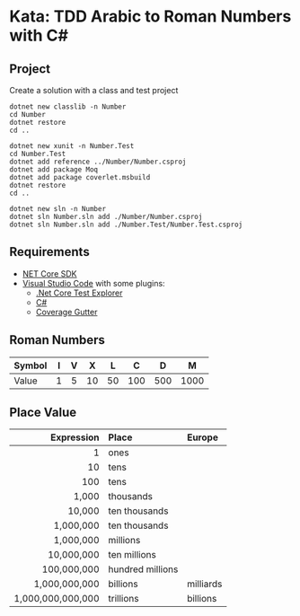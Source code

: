 # Kata: TDD Arabic to Roman Numbers with C# #

## Project ##

Create a solution with a class and test project

```shell
dotnet new classlib -n Number
cd Number
dotnet restore
cd ..

dotnet new xunit -n Number.Test
cd Number.Test
dotnet add reference ../Number/Number.csproj
dotnet add package Moq
dotnet add package coverlet.msbuild
dotnet restore
cd ..

dotnet new sln -n Number
dotnet sln Number.sln add ./Number/Number.csproj
dotnet sln Number.sln add ./Number.Test/Number.Test.csproj
```

## Requirements ##

* [NET Core SDK](https://www.microsoft.com/net/download)
* [Visual Studio Code](https://code.visualstudio.com/) with some plugins:
  * [.Net Core Test Explorer](https://marketplace.visualstudio.com/items?itemName=formulahendry.dotnet-test-explorer)
  * [C#](https://marketplace.visualstudio.com/items?itemName=ms-vscode.csharp)
  * [Coverage Gutter](https://marketplace.visualstudio.com/items?itemName=ryanluker.vscode-coverage-gutters)

## Roman Numbers ##

| Symbol | I | V | X  | L  | C  | D   | M    |
| ------ |:-:|:-:|:--:|:--:|:---:|:--:|:----:|
| Value  | 1 | 5 | 10 | 50 | 100 |500 | 1000 |

## Place Value ##

| Expression        | Place            | Europe    |
| ----------------: | :--------------- | :-------- |
|                 1 | ones             |           |
|                10 | tens             |           |
|               100 | tens             |           |
|             1,000 | thousands        |           |
|            10,000 | ten thousands    |           |
|         1,000,000 | ten thousands    |           |
|         1,000,000 | millions         |           |
|        10,000,000 | ten millions     |           |
|       100,000,000 | hundred millions |           |
|     1,000,000,000 | billions         | milliards |
| 1,000,000,000,000 | trillions        | billions  |